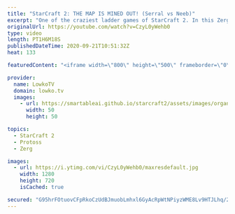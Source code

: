 ```yaml
---
title: "StarCraft 2: THE MAP IS MINED OUT! (Serral vs Neeb)"
excerpt: "One of the craziest ladder games of StarCraft 2. In this Zerg versus Protoss between Serral and Neeb we see what the ultimate late game of this matchup currently looks like.  Become a YouTube member: https://lowko.tv/join Support my work on Patreon: http://www.patreon.com/lowkotv  My second channel:"
originalUrl: https://youtube.com/watch?v=CzyL0yWehb0
type: video
length: PT1H6M18S
publishedDateTime: 2020-09-21T10:51:32Z
heat: 133

featuredContent: "<iframe width=\"800\" height=\"500\" frameborder=\"0\" src=\"https://www.youtube.com/embed/CzyL0yWehb0\" allow=\"accelerometer; autoplay; encrypted-media; gyroscope; picture-in-picture\" allowfullscreen></iframe>"

provider:
  name: LowkoTV
  domain: lowko.tv
  images:
    - url: https://smartableai.github.io/starcraft2/assets/images/organizations/lowko.tv-50x50.jpg
      width: 50
      height: 50

topics:
  - StarCraft 2
  - Protoss
  - Zerg

images:
  - url: https://i.ytimg.com/vi/CzyL0yWehb0/maxresdefault.jpg
    width: 1280
    height: 720
    isCached: true

secured: "G95hrFOtuovCFpRkoCzUdBJmuobLmhxl6GyAcRpWtNPiyzWME8Lv9HTJLhq/2QQVI+9+l3GttczBFOu72INGjevGqsIz48NW7RTDzv1mZ7Ty7Mr2OgHhxVfSeGinXklpy/w4vsdWhjfQ91Q2Ubku/POhOVHtQfxVup51g5o3kAu8tQsaYy359N/ywFLHyQXJ6aiyAqVEfF9HCBpNUs2SU1l9WCG8crA8k3OVZoBDtszd2nKXz0WrOHXaSA2uWyPMVkFYqUrlmuKZBssSw3Bmro4V7Wrraml8imRrtIHTM7Bbpcvp7T84P7hReEAXgiKQ4Tno5IAgwZ+7EE1eiNMzhMlqrzC03h7ZbCgyFBVnfOU9EWt1UL8gjFf8+l0Xndw2ehPUvd9OYMI0ibTsbElyq1WJvqJ8Vav86lqGl93zsR05ynSXR6JCqUPDzlzw03pN;rt099JE5IPJHYed3tTzlVA=="
---
```


